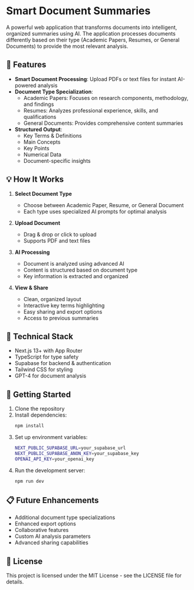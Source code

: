 # Smart Document Summaries

A powerful web application that transforms documents into intelligent, organized summaries using AI. The application processes documents differently based on their type (Academic Papers, Resumes, or General Documents) to provide the most relevant analysis.

## 🚀 Features

- **Smart Document Processing**: Upload PDFs or text files for instant AI-powered analysis
- **Document Type Specialization**: 
  - Academic Papers: Focuses on research components, methodology, and findings
  - Resumes: Analyzes professional experience, skills, and qualifications
  - General Documents: Provides comprehensive content summaries
- **Structured Output**:
  - Key Terms & Definitions
  - Main Concepts
  - Key Points
  - Numerical Data
  - Document-specific insights

## 💡 How It Works

1. **Select Document Type**
   - Choose between Academic Paper, Resume, or General Document
   - Each type uses specialized AI prompts for optimal analysis

2. **Upload Document**
   - Drag & drop or click to upload
   - Supports PDF and text files

3. **AI Processing**
   - Document is analyzed using advanced AI
   - Content is structured based on document type
   - Key information is extracted and organized

4. **View & Share**
   - Clean, organized layout
   - Interactive key terms highlighting
   - Easy sharing and export options
   - Access to previous summaries

## 🔧 Technical Stack

- Next.js 13+ with App Router
- TypeScript for type safety
- Supabase for backend & authentication
- Tailwind CSS for styling
- GPT-4 for document analysis

## 🚀 Getting Started

1. Clone the repository
2. Install dependencies:
   ```bash
   npm install
   ```
3. Set up environment variables:
   ```bash
   NEXT_PUBLIC_SUPABASE_URL=your_supabase_url
   NEXT_PUBLIC_SUPABASE_ANON_KEY=your_supabase_key
   OPENAI_API_KEY=your_openai_key
   ```
4. Run the development server:
   ```bash
   npm run dev
   ```

## 📋 Future Enhancements

- Additional document type specializations
- Enhanced export options
- Collaborative features
- Custom AI analysis parameters
- Advanced sharing capabilities

## 📄 License

This project is licensed under the MIT License - see the LICENSE file for details.
